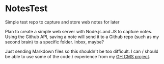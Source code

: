 # NotesTest
Simple test repo to capture and store web notes for later

Plan to create a simple web server with Node.js and JS to capture notes. Using the Github API, saving a note will send it to a Github repo (such as my second brain) to a specific folder. Inbox, maybe?

Just sending Markdown files so this shouldn't be too difficult. I can / should be able to use some of the code / experience from my [GH CMS project](https://myconscious.stream/blog/My-personal-CMS-prototype/).
